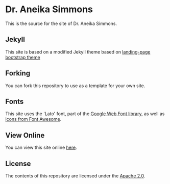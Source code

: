 # Dr. Aneika Simmons

This is the source for the site of Dr. Aneika Simmons.

## Jekyll

This site is based on a modified Jekyll theme based on [landing-page bootstrap theme ](http://startbootstrap.com/templates/landing-page/)

## Forking

You can fork this repository to use as a template for your own site.

## Fonts

This site uses the 'Lato' font, part of the [Google Web Font library](http://www.google.com/fonts), as well as [icons from Font Awesome](http://fontawesome.io).

## View Online
You can view this site online [here](https://aneikasimmons.com).


## License
The contents of this repository are licensed under the [Apache
2.0](http://www.apache.org/licenses/LICENSE-2.0.html).
